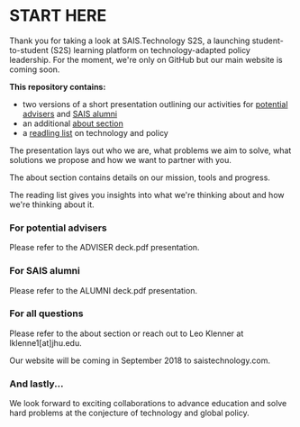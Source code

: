 # START HERE

Thank you for taking a look at SAIS.Technology S2S, a launching student-to-student (S2S) learning platform on technology-adapted policy leadership. For the moment, we're only on GitHub but our main website is coming soon.

**This repository contains:**
* two versions of a short presentation outlining our activities for [potential advisers](https://github.com/LeoQK/SAIS-Technology-S2S/blob/master/ADVISER%20deck.pdf) and [SAIS alumni](https://github.com/LeoQK/SAIS-Technology-S2S/blob/master/ALUMNI%20deck.pdf)
* an additional [about section](https://github.com/LeoQK/SAIS-Technology-S2S/blob/master/About.md)
* a [readling list](https://github.com/LeoQK/SAIS-Technology-S2S/blob/master/Reading%20list.md) on technology and policy

The presentation lays out who we are, what problems we aim to solve, what solutions we propose and how we want to partner with you. 

The about section contains details on our mission, tools and progress.

The reading list gives you insights into what we're thinking about and how we're thinking about it.

### For potential advisers

Please refer to the ADVISER deck.pdf presentation.

### For SAIS alumni

Please refer to the ALUMNI deck.pdf presentation.

### For all questions

Please refer to the about section or reach out to Leo Klenner at lklenne1[at]jhu.edu.

Our website will be coming in September 2018 to saistechnology.com.

### And lastly...
We look forward to exciting collaborations to advance education and solve hard problems at the conjecture of technology and global policy.
